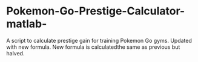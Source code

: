 # Pokemon-Go-Prestige-Calculator-matlab-
A script to calculate prestige gain for training Pokemon Go gyms. Updated with new formula. New formula is calculatedthe same as previous  but halved.

